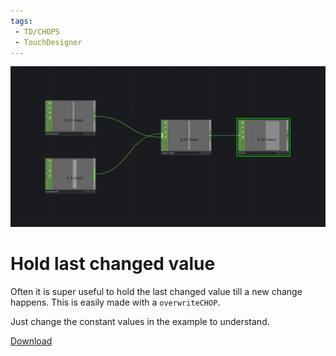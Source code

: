 ```yaml
---
tags:
 - TD/CHOPS
 - TouchDesigner
---
```


![Hold last changed value](./img/HoldLastChangedValue.png)
# Hold last changed value
Often it is super useful to hold the last changed value till a new change happens.
This is easily made with a `overwriteCHOP`.

Just change the constant values in the example to understand.

[Download](./files/holdLastChangedValue.tox)    